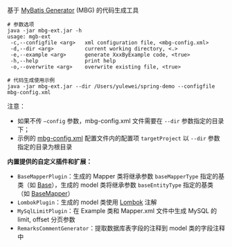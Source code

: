 基于 [MyBatis Generator](https://mybatis.org/generator/) (MBG) 的代码生成工具

```
# 参数选项
java -jar mbg-ext.jar -h
usage: mgb-ext
 -c,--configfile <arg>   xml configuration file, <mbg-config.xml>
 -d,--dir <arg>          current working directory, <.>
 -e,--example <arg>      generate XxxByExample code, <true>
 -h,--help               print help
 -o,--overwrite <arg>    overwrite existing file, <true>

# 代码生成使用示例
java -jar mbg-ext.jar --dir /Users/yulewei/spring-demo --configfile mbg-config.xml
```

注意：

  - 如果不传 `–config` 参数，mbg-config.xml 文件需要在 `--dir` 参数指定的目录下；
  - 示例的 [mbg-config.xml](https://github.com/yulewei/mbg-ext/blob/master/mbg-config.xml) 配置文件内的配置项 `targetProject` 以 `--dir` 参数指定的目录为根目录

**内置提供的自定义插件和扩展：**

  - `BaseMapperPlugin`：生成的 Mapper 类将继承参数 `baseMapperType` 指定的基类（如 [Base](https://github.com/yulewei/mbg-ext/blob/master/src/main/java/org/mybatis/ext/base/Base.java)），生成的 model
 类将继承参数 `baseEntityType` 指定的基类（如 [BaseMapper](https://github.com/yulewei/mbg-ext/blob/master/src/main/java/org/mybatis/ext/base/BaseMapper.java)）
  - `LombokPlugin`：生成的 model 类使用 [Lombok](https://projectlombok.org/) 注解
  - `MySqlLimitPlugin`：在 Example 类和 Mapper.xml 文件中生成 MySQL 的 limit, offset 分页参数
  - `RemarksCommentGenerator`：提取数据库表字段的注释到 model 类的字段注释中
